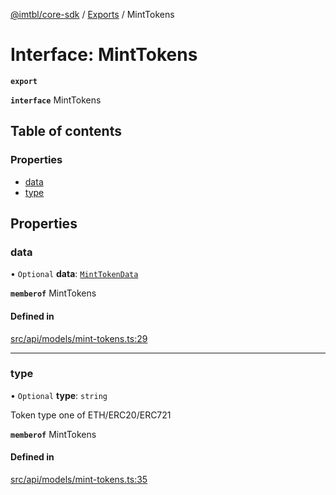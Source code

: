 [@imtbl/core-sdk](../README.md) / [Exports](../modules.md) / MintTokens

# Interface: MintTokens

**`export`** 

**`interface`** MintTokens

## Table of contents

### Properties

- [data](MintTokens.md#data)
- [type](MintTokens.md#type)

## Properties

### data

• `Optional` **data**: [`MintTokenData`](MintTokenData.md)

**`memberof`** MintTokens

#### Defined in

[src/api/models/mint-tokens.ts:29](https://github.com/immutable/imx-core-sdk/blob/7204457/src/api/models/mint-tokens.ts#L29)

___

### type

• `Optional` **type**: `string`

Token type one of ETH/ERC20/ERC721

**`memberof`** MintTokens

#### Defined in

[src/api/models/mint-tokens.ts:35](https://github.com/immutable/imx-core-sdk/blob/7204457/src/api/models/mint-tokens.ts#L35)
